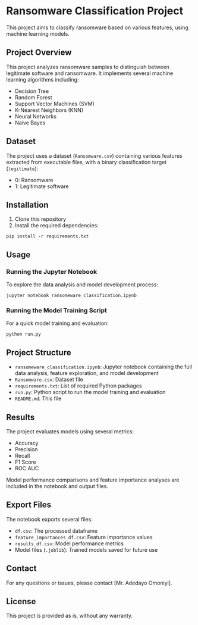 # Ransomware Classification Project

This project aims to classify ransomware based on various features, using machine learning models.

## Project Overview

This project analyzes ransomware samples to distinguish between legitimate software and ransomware. It implements several machine learning algorithms including:
- Decision Tree
- Random Forest
- Support Vector Machines (SVM)
- K-Nearest Neighbors (KNN)
- Neural Networks
- Naive Bayes

## Dataset

The project uses a dataset (`Ransomware.csv`) containing various features extracted from executable files, with a binary classification target (`legitimate`):
- 0: Ransomware
- 1: Legitimate software

## Installation

1. Clone this repository
2. Install the required dependencies:
```
pip install -r requirements.txt
```

## Usage

### Running the Jupyter Notebook

To explore the data analysis and model development process:
```
jupyter notebook ransomeware_classification.ipynb
```

### Running the Model Training Script

For a quick model training and evaluation:
```
python run.py
```

## Project Structure

- `ransomeware_classification.ipynb`: Jupyter notebook containing the full data analysis, feature exploration, and model development
- `Ransomware.csv`: Dataset file
- `requirements.txt`: List of required Python packages
- `run.py`: Python script to run the model training and evaluation
- `README.md`: This file

## Results

The project evaluates models using several metrics:
- Accuracy
- Precision
- Recall
- F1 Score
- ROC AUC

Model performance comparisons and feature importance analyses are included in the notebook and output files.

## Export Files

The notebook exports several files:
- `df.csv`: The processed dataframe
- `feature_importances_df.csv`: Feature importance values
- `results_df.csv`: Model performance metrics
- Model files (`.joblib`): Trained models saved for future use

## Contact

For any questions or issues, please contact [Mr. Adedayo Omoniyi].

## License

This project is provided as is, without any warranty.